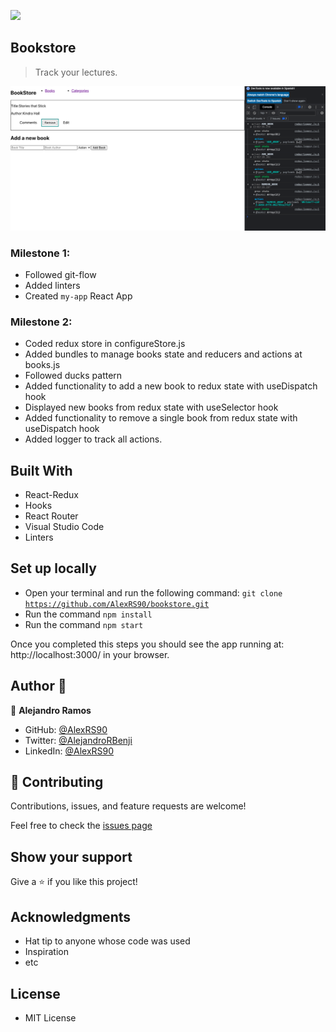 ![](https://img.shields.io/badge/Microverse-blueviolet)

## Bookstore

> Track your lectures.

![screenshot](ssAddDelete.png)

### Milestone 1:
 - Followed git-flow
 - Added linters
 - Created <code>my-app</code> React App
### Milestone 2:
 - Coded redux store in configureStore.js
 - Added bundles to manage books state and reducers and actions at books.js
 - Followed ducks pattern
 - Added functionality to add a new book to redux state with useDispatch hook
 - Displayed new books from redux state with useSelector hook
 - Added functionality to remove a single book from redux state with useDispatch hook
 - Added logger to track all actions.
 
## Built With

- React-Redux
- Hooks
- React Router
- Visual Studio Code
- Linters

## Set up locally

- Open your terminal and run the following command: <code>git clone https://github.com/AlexRS90/bookstore.git</code>
- Run the command <code>npm install</code>
- Run the command <code>npm start</code>

Once you completed this steps you should see the app running at: http://localhost:3000/ in your browser.

## Author 👤

👤 **Alejandro Ramos**

- GitHub: [@AlexRS90](https://github.com/AlexRS90)
- Twitter: [@AlejandroRBenji](https://twitter.com/AlejandroRBenji)
- LinkedIn: [@AlexRS90](https://www.linkedin.com/in/AlexRS90/)

## 🤝 Contributing

Contributions, issues, and feature requests are welcome!

Feel free to check the [issues page](https://github.com/AlexRS90/bookstore/issues)

## Show your support

Give a ⭐️ if you like this project!

## Acknowledgments

- Hat tip to anyone whose code was used
- Inspiration
- etc

## License

- MIT License